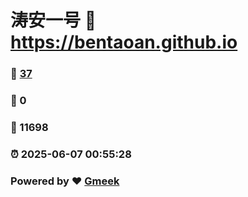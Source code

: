 # 涛安一号 :link: https://bentaoan.github.io 
### :page_facing_up: [37](https://bentaoan.github.io/tag.html) 
### :speech_balloon: 0 
### :hibiscus: 11698 
### :alarm_clock: 2025-06-07 00:55:28 
### Powered by :heart: [Gmeek](https://github.com/Meekdai/Gmeek)
